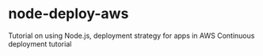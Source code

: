 # node-deploy-aws
Tutorial on using Node.js, deployment strategy for apps in AWS
Continuous deployment tutorial
